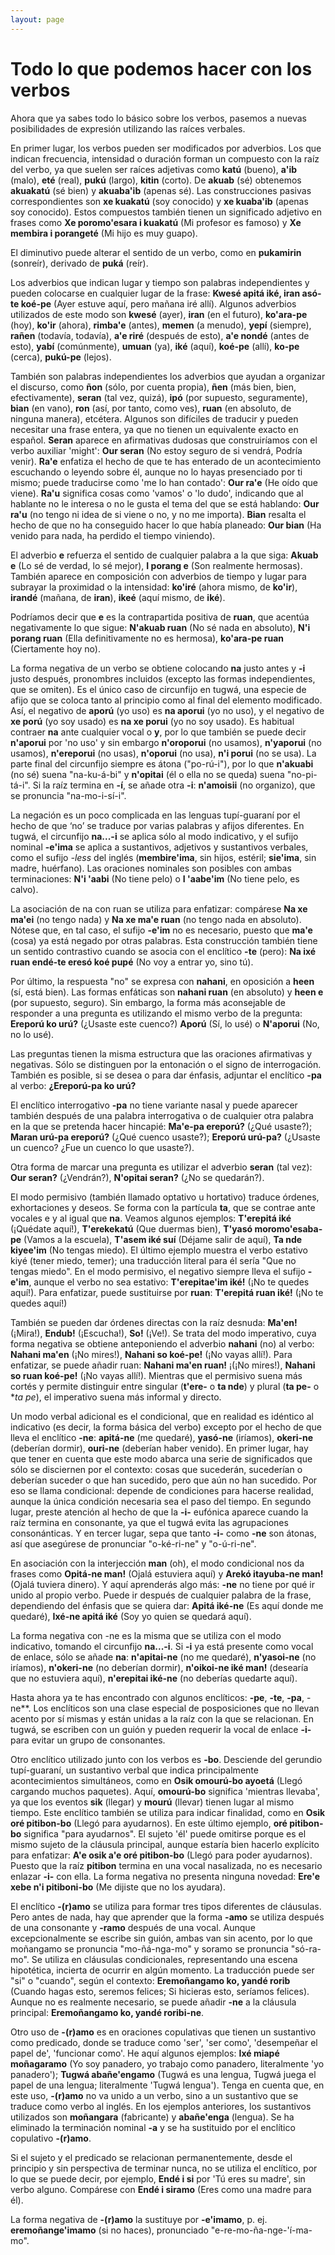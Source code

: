 ```yaml
---
layout: page
---
```


# Todo lo que podemos hacer con los verbos

Ahora que ya sabes todo lo básico sobre los verbos, pasemos a nuevas posibilidades de expresión utilizando las raíces verbales.

En primer lugar, los verbos pueden ser modificados por adverbios. Los que indican frecuencia, intensidad o duración forman un compuesto con la raíz del verbo, ya que suelen ser raíces adjetivas como **katú** (bueno), **a'ib** (malo), **eté** (real), **pukú** (largo), **kitin** (corto). De **akuab** (sé) obtenemos **akuakatú** (sé bien) y **akuaba'ib** (apenas sé). Las construcciones pasivas correspondientes son **xe kuakatú** (soy conocido) y **xe kuaba'ib** (apenas soy conocido). Estos compuestos también tienen un significado adjetivo en frases como **Xe poromo'esara i kuakatú** (Mi profesor es famoso) y **Xe membira i porangeté** (Mi hijo es muy guapo).

El diminutivo puede alterar el sentido de un verbo, como en **pukamirin** (sonreír), derivado de **puká** (reír).

Los adverbios que indican lugar y tiempo son palabras independientes y pueden colocarse en cualquier lugar de la frase: **Kwesé apitá iké, iran asó-te koé-pe** (Ayer estuve aquí, pero mañana iré allí). Algunos adverbios utilizados de este modo son **kwesé** (ayer), **iran** (en el futuro), **ko'ara-pe** (hoy), **ko'ir** (ahora), **rimba'e** (antes), **memen** (a menudo), **yepí** (siempre), **rañen** (todavía, todavía), **a'e riré** (después de esto), **a'e nondé** (antes de esto), **yabí** (comúnmente), **umuan** (ya), **iké** (aquí), **koé-pe** (allí), **ko-pe** (cerca), **pukú-pe** (lejos).

También son palabras independientes los adverbios que ayudan a organizar el discurso, como **ñon** (sólo, por cuenta propia), **ñen** (más bien, bien, efectivamente), **seran** (tal vez, quizá), **ipó** (por supuesto, seguramente), **bian** (en vano), **ron** (así, por tanto, como ves), **ruan** (en absoluto, de ninguna manera), etcétera. Algunos son difíciles de traducir y pueden necesitar una frase entera, ya que no tienen un equivalente exacto en español. **Seran** aparece en afirmativas dudosas que construiríamos con el verbo auxiliar 'might': **Our seran** (No estoy seguro de si vendrá, Podría venir). **Ra'e** enfatiza el hecho de que te has enterado de un acontecimiento escuchando o leyendo sobre él, aunque no lo hayas presenciado por ti mismo; puede traducirse como 'me lo han contado': **Our ra'e** (He oído que viene). **Ra'u** significa cosas como 'vamos' o 'lo dudo', indicando que al hablante no le interesa o no le gusta el tema del que se está hablando: **Our ra'u** (no tengo ni idea de si viene o no, y no me importa). **Bian** resalta el hecho de que no ha conseguido hacer lo que había planeado: **Our bian** (Ha venido para nada, ha perdido el tiempo viniendo).

El adverbio **e** refuerza el sentido de cualquier palabra a la que siga: **Akuab e** (Lo sé de verdad, lo sé mejor), **I porang e** (Son realmente hermosas). También aparece en composición con adverbios de tiempo y lugar para subrayar la proximidad o la intensidad: **ko'iré** (ahora mismo, de **ko'ir**), **irandé** (mañana, de **iran**), **ikeé** (aquí mismo, de **iké**).

Podríamos decir que **e** es la contrapartida positiva de **ruan**, que acentúa negativamente lo que sigue: **N'akuab ruan** (No sé nada en absoluto), **N'i porang ruan** (Ella definitivamente no es hermosa), **ko'ara-pe ruan** (Ciertamente hoy no).

La forma negativa de un verbo se obtiene colocando **na** justo antes y **-i** justo después, pronombres incluidos (excepto las formas independientes, que se omiten). Es el único caso de circunfijo en tugwá, una especie de afijo que se coloca tanto al principio como al final del elemento modificado. Así, el negativo de **aporú** (yo uso) es **na aporui** (yo no uso), y el negativo de **xe porú** (yo soy usado) es **na xe porui** (yo no soy usado). Es habitual contraer **na** ante cualquier vocal o **y**, por lo que también se puede decir **n'aporui** por 'no uso' y sin embargo **n'oroporui** (no usamos), **n'yaporui** (no usamos), **n'ereporui** (no usas), **n'oporui** (no usa), **n'i porui** (no se usa). La parte final del circunfijo siempre es átona ("po-rú-i"), por lo que **n'akuabi** (no sé) suena "na-ku-á-bi" y **n'opitai** (él o ella no se queda) suena "no-pi-tá-i". Si la raíz termina en **-í**, se añade otra **-i**: **n'amoisii** (no organizo), que se pronuncia "na-mo-i-sí-i".

La negación es un poco complicada en las lenguas tupí-guaraní por el hecho de que ‘no’ se traduce por varias palabras y afijos diferentes. En tugwá, el circunfijo **na...-i** se aplica sólo al modo indicativo, y el sufijo nominal **-e'ima** se aplica a sustantivos, adjetivos y sustantivos verbales, como el sufijo _-less_ del inglés (**membire'ima**, sin hijos, estéril; **sie'ima**, sin madre, huérfano). Las oraciones nominales son posibles con ambas terminaciones: **N'i 'aabi** (No tiene pelo) o **I 'aabe'im** (No tiene pelo, es calvo).

La asociación de na con ruan se utiliza para enfatizar: compárese **Na xe ma'ei** (no tengo nada) y **Na xe ma'e ruan** (no tengo nada en absoluto). Nótese que, en tal caso, el sufijo **-e'im** no es necesario, puesto que **ma'e** (cosa) ya está negado por otras palabras. Esta construcción también tiene un sentido contrastivo cuando se asocia con el enclítico **-te** (pero): **Na ixé ruan endé-te eresó koé pupé** (No voy a entrar yo, sino tú).

Por último, la respuesta "no" se expresa con **nahani**, en oposición a **heen** (sí, está bien). Las formas enfáticas son **nahani ruan** (en absoluto) y **heen e** (por supuesto, seguro). Sin embargo, la forma más aconsejable de responder a una pregunta es utilizando el mismo verbo de la pregunta: **Ereporú ko urú?** (¿Usaste este cuenco?) **Aporú** (Sí, lo usé) o **N'aporui** (No, no lo usé).

Las preguntas tienen la misma estructura que las oraciones afirmativas y negativas. Sólo se distinguen por la entonación o el signo de interrogación. También es posible, si se desea o para dar énfasis, adjuntar el enclítico **-pa** al verbo: **¿Ereporú-pa ko urú?**

El enclítico interrogativo **-pa** no tiene variante nasal y puede aparecer también después de una palabra interrogativa o de cualquier otra palabra en la que se pretenda hacer hincapié: **Ma'e-pa ereporú?** (¿Qué usaste?); **Maran urú-pa ereporú?** (¿Qué cuenco usaste?); **Ereporú urú-pa?** (¿Usaste un cuenco? ¿Fue un cuenco lo que usaste?).

Otra forma de marcar una pregunta es utilizar el adverbio **seran** (tal vez): **Our seran?** (¿Vendrán?), **N'opitai seran?** (¿No se quedarán?).

El modo permisivo (también llamado optativo u hortativo) traduce órdenes, exhortaciones y deseos. Se forma con la partícula **ta**, que se contrae ante vocales e y al igual que **na**. Veamos algunos ejemplos: **T'erepitá iké** (¡Quédate aquí!), **T'erekekatú** (Que duermas bien), **T'yasó moromo'esaba-pe** (Vamos a la escuela), **T'asem iké suí** (Déjame salir de aquí), **Ta nde kiyee'im** (No tengas miedo). El último ejemplo muestra el verbo estativo kiyé (tener miedo, temer); una traducción literal para él sería "Que no tengas miedo". En el modo permisivo, el negativo siempre lleva el sufijo **-e'im**, aunque el verbo no sea estativo: **T'erepitae'im iké!** (¡No te quedes aquí!). Para enfatizar, puede sustituirse por **ruan**: **T'erepitá ruan iké!** (¡No te quedes aquí!)

También se pueden dar órdenes directas con la raíz desnuda: **Ma'en!** (¡Mira!), **Endub!** (¡Escucha!), **So!** (¡Ve!). Se trata del modo imperativo, cuya forma negativa se obtiene anteponiendo el adverbio **nahani** (no) al verbo: **Nahani ma'en** (¡No mires!), **Nahani so koé-pe!** (¡No vayas allí!). Para enfatizar, se puede añadir ruan: **Nahani ma'en ruan!** ¡(¡No mires!), **Nahani so ruan koé-pe!** (¡No vayas allí!). Mientras que el permisivo suena más cortés y permite distinguir entre singular (**t'ere-** o **ta nde**) y plural (**ta pe-** o **ta pe*), el imperativo suena más informal y directo.

Un modo verbal adicional es el condicional, que en realidad es idéntico al indicativo (es decir, la forma básica del verbo) excepto por el hecho de que lleva el enclítico **-ne**: **apitá-ne** (me quedaré), **yasó-ne** (iríamos), **okeri-ne** (deberían dormir), **ouri-ne** (deberían haber venido). En primer lugar, hay que tener en cuenta que este modo abarca una serie de significados que sólo se disciernen por el contexto: cosas que sucederán, sucederían o deberían suceder o que han sucedido, pero que aún no han sucedido. Por eso se llama condicional: depende de condiciones para hacerse realidad, aunque la única condición necesaria sea el paso del tiempo. En segundo lugar, preste atención al hecho de que la **-i-** eufónica aparece cuando la raíz termina en consonante, ya que el tugwá evita las agrupaciones consonánticas. Y en tercer lugar, sepa que tanto **-i-** como **-ne** son átonas, así que asegúrese de pronunciar "o-ké-ri-ne" y "o-ú-ri-ne".

En asociación con la interjección **man** (oh), el modo condicional nos da frases como **Opitá-ne man!** (Ojalá estuviera aquí) y **Arekó itayuba-ne man!** (Ojalá tuviera dinero). Y aquí aprenderás algo más: **-ne** no tiene por qué ir unido al propio verbo. Puede ir después de cualquier palabra de la frase, dependiendo del énfasis que se quiera dar: **Apitá iké-ne** (Es aquí donde me quedaré), **Ixé-ne apitá iké** (Soy yo quien se quedará aquí).

La forma negativa con -ne es la misma que se utiliza con el modo indicativo, tomando el circunfijo **na...-i**. Si **-i** ya está presente como vocal de enlace, sólo se añade **na**: **n'apitai-ne** (no me quedaré), **n'yasoi-ne** (no iríamos), **n'okeri-ne** (no deberían dormir), **n'oikoi-ne iké man!** (desearía que no estuviera aquí), **n'erepitai iké-ne** (no deberías quedarte aquí).

Hasta ahora ya te has encontrado con algunos enclíticos: **-pe**, **-te**, **-pa**, -ne**. Los enclíticos son una clase especial de posposiciones que no llevan acento por sí mismas y están unidas a la raíz con la que se relacionan. En tugwá, se escriben con un guión y pueden requerir la vocal de enlace **-i-** para evitar un grupo de consonantes.

Otro enclítico utilizado junto con los verbos es **-bo**. Desciende del gerundio tupí-guaraní, un sustantivo verbal que indica principalmente acontecimientos simultáneos, como en **Osik omourú-bo ayoetá** (Llegó cargando muchos paquetes). Aquí, **omourú-bo** significa 'mientras llevaba', ya que los eventos **sik** (llegar) y **mourú** (llevar) tienen lugar al mismo tiempo. Este enclítico también se utiliza para indicar finalidad, como en **Osik oré pitibon-bo** (Llegó para ayudarnos). En este último ejemplo, **oré pitibon-bo** significa "para ayudarnos". El sujeto 'él' puede omitirse porque es el mismo sujeto de la cláusula principal, aunque estaría bien hacerlo explícito para enfatizar: **A'e osik a'e oré pitibon-bo** (Llegó para poder ayudarnos). Puesto que la raíz **pitibon** termina en una vocal nasalizada, no es necesario enlazar **-i-** con ella. La forma negativa no presenta ninguna novedad: **Ere'e xebe n'i pitiboni-bo** (Me dijiste que no los ayudara).

El enclítico **-(r)amo** se utiliza para formar tres tipos diferentes de cláusulas. Pero antes de nada, hay que aprender que la forma **-amo** se utiliza después de una consonante y **-ramo** después de una vocal. Aunque excepcionalmente se escribe sin guión, ambas van sin acento, por lo que moñangamo se pronuncia "mo-ñá-nga-mo" y soramo se pronuncia "só-ra-mo". Se utiliza en cláusulas condicionales, representando una escena hipotética, incierta de ocurrir en algún momento. La traducción puede ser "si" o "cuando", según el contexto: **Eremoñangamo ko, yandé rorib** (Cuando hagas esto, seremos felices; Si hicieras esto, seríamos felices). Aunque no es realmente necesario, se puede añadir **-ne** a la cláusula principal: **Eremoñangamo ko, yandé roribi-ne**.

Otro uso de **-(r)amo** es en oraciones copulativas que tienen un sustantivo como predicado, donde se traduce como 'ser', 'ser como', 'desempeñar el papel de', 'funcionar como'. He aquí algunos ejemplos: **Ixé miapé moñagaramo** (Yo soy panadero, yo trabajo como panadero, literalmente 'yo panadero'); **Tugwá abañe'engamo** (Tugwá es una lengua, Tugwá juega el papel de una lengua; literalmente 'Tugwá lengua'). Tenga en cuenta que, en este uso, **-(r)amo** no va unido a un verbo, sino a un sustantivo que se traduce como verbo al inglés. En los ejemplos anteriores, los sustantivos utilizados son **moñangara** (fabricante) y **abañe'enga** (lengua). Se ha eliminado la terminación nominal **-a** y se ha sustituido por el enclítico copulativo **-(r)amo**.

Si el sujeto y el predicado se relacionan permanentemente, desde el principio y sin perspectiva de terminar nunca, no se utiliza el enclítico, por lo que se puede decir, por ejemplo, **Endé i si** por 'Tú eres su madre', sin verbo alguno. Compárese con **Endé i siramo** (Eres como una madre para él).

La forma negativa de **-(r)amo** la sustituye por **-e'imamo**, p. ej. **eremoñange'imamo** (si no haces), pronunciado "e-re-mo-ña-nge-'í-ma-mo".
